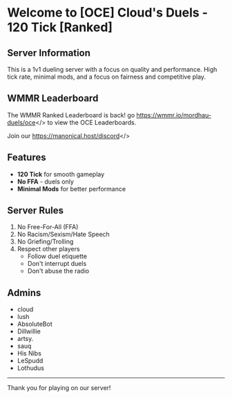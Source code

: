 # Welcome to [OCE] Cloud's Duels - 120 Tick [Ranked]

## Server Information
This is a 1v1 dueling server with a focus on quality and performance. High tick rate, minimal mods, and a focus on fairness and competitive play.

## WMMR Leaderboard
The WMMR Ranked Leaderboard is back! go <a id="HERE">https://wmmr.io/mordhau-duels/oce</> to view the OCE Leaderboards.

Join our <a id="Discord">https://manonical.host/discord</>

## Features
- **120 Tick** for smooth gameplay
- **No FFA** - duels only
- **Minimal Mods** for better performance

## Server Rules
1. No Free-For-All (FFA)
2. No Racism/Sexism/Hate Speech
3. No Griefing/Trolling
4. Respect other players
   - Follow duel etiquette
   - Don't interrupt duels
   - Don't abuse the radio

## Admins
- cloud
- lush
- AbsoluteBot
- Dillwillie
- artsy.
- sauq
- His Nibs
- LeSpudd
- Lothudus
---
Thank you for playing on our server! 
